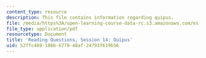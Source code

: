 ```yaml
---
content_type: resource
description: This file contains information regarding quipus.
file: /media/https%3A/open-learning-course-data-rc.s3.amazonaws.com/es-272-culture-tech-spring-2003/52ffc469188b677948af24793f619b56_MITES_272S03_q14.pdf
file_type: application/pdf
resourcetype: Document
title: 'Reading Questions, Session 14: Quipus'
uid: 52ffc469-188b-6779-48af-24793f619b56
---
```

